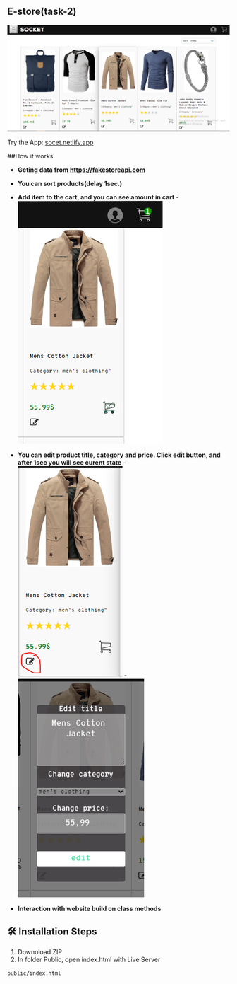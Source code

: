 ﻿## E-store(task-2)

<a href="https://socet.netlify.app/" target="blank">
<img src="./public/images/Main.png" />
</a>

Try the App: [socet.netlify.app](https://socet.netlify.app/)

##How it works

-  **Geting data from https://fakestoreapi.com**
-  **You can sort products(delay 1sec.)**
-  **Add item to the cart, and you can see amount in cart**
 -<img src="./public/images/adedd.png" />
- **You can edit product title, category and price. Click edit button, and after 1sec you will see curent state**
 -<img src="./public/images/clickevent.png" />
 -<img src="./public/images/editForm.png" />

 - **Interaction with website build on class methods**
## 🛠️ Installation Steps
1. Downoload ZIP
2. In folder Public, open index.html with Live Server
  ```
  public/index.html
  ```
